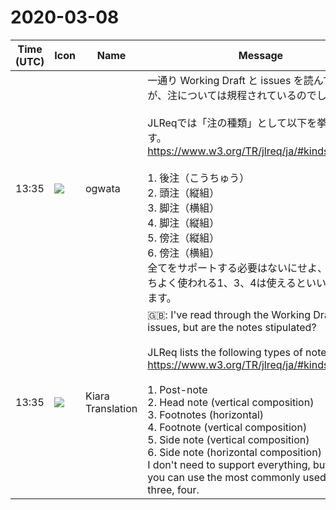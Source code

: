 # 2020-03-08

|Time (UTC)|Icon|Name|Message|
|---|---|---|---|
|13:35|![](https://avatars.slack-edge.com/2019-11-22/845042642576_070441337abaca9fb7b3_72.png)|ogwata|一通り Working Draft と issues を読んでみましたが、注については規程されているのでしょうか。<br><br>JLReqでは「注の種類」として以下を挙げています。<br><https://www.w3.org/TR/jlreq/ja/#kinds_of_notes><br><br>1. 後注（こうちゅう）<br>2. 頭注（縦組）<br>3. 脚注（横組）<br>4. 脚注（縦組）<br>5. 傍注（縦組）<br>6. 傍注（横組）<br>全てをサポートする必要はないにせよ、上記のうちよく使われる1、3、4は使えるといいなと思います。|
|13:35|![](https://avatars.slack-edge.com/2019-08-21/732685848020_f3f20736795184660348_72.png)|Kiara Translation|🇬🇧: I've read through the Working Draft and issues, but are the notes stipulated?<br><br>JLReq lists the following types of notes.<br><https://www.w3.org/TR/jlreq/ja/#kinds_of_notes><br><br>1. Post-note<br>2. Head note (vertical composition)<br>3. Footnotes (horizontal)<br>4. Footnote (vertical composition)<br>5. Side note (vertical composition)<br>6. Side note (horizontal composition)<br>I don't need to support everything, but I hope you can use the most commonly used ones, three, four.|
